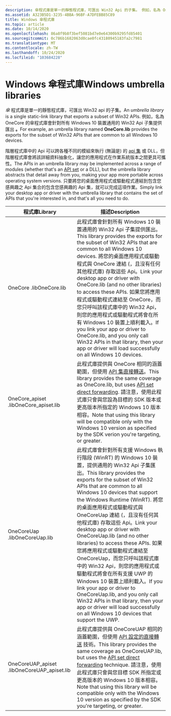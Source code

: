```yaml
---
description: 傘程式庫是單一的靜態程式庫，可匯出 Win32 Api 的子集。 例如，名為 OneCore 的傘程式庫會針對所有 Windows 10 裝置通用的 Win32 Api 子集提供匯出。
ms.assetid: A323B5D1-3235-4BBA-96BF-A7DFEBB85C89
title: Windows 傘程式庫
ms.topic: article
ms.date: 10/14/2020
ms.openlocfilehash: 86a8f9b8f3bef5081bd7e0e64300b9295fd85401
ms.sourcegitcommit: 0c786b1682063d0cae0fc43180945183fa2c7981
ms.translationtype: MT
ms.contentlocale: zh-TW
ms.lasthandoff: 10/24/2020
ms.locfileid: "103684228"
---
```

# <a name="windows-umbrella-libraries"></a><span data-ttu-id="f214e-104">Windows 傘程式庫</span><span class="sxs-lookup"><span data-stu-id="f214e-104">Windows umbrella libraries</span></span>

<span data-ttu-id="f214e-105">*傘* 程式庫是單一的靜態程式庫，可匯出 Win32 api 的子集。</span><span class="sxs-lookup"><span data-stu-id="f214e-105">An *umbrella library* is a single static-link library that exports a subset of Win32 APIs.</span></span> <span data-ttu-id="f214e-106">例如，名為 OneCore 的傘程式庫會針對所有 Windows 10 裝置通用的 Win32 Api 子集提供匯出 **。**</span><span class="sxs-lookup"><span data-stu-id="f214e-106">For example, an umbrella library named **OneCore.lib** provides the exports for the subset of Win32 APIs that are common to all Windows 10 devices.</span></span>

<span data-ttu-id="f214e-107">階層程式庫中的 Api 可以跨各種不同的模組來執行 (無論是) 的 [api 集](windows-apisets.md) 或 DLL，但階層程式庫會將該詳細資料抽象化，讓您的應用程式在作業系統版本之間更具可攜性。</span><span class="sxs-lookup"><span data-stu-id="f214e-107">The APIs in an umbrella library may be implemented across a range of modules (whether that's an [API set](windows-apisets.md) or a DLL), but the umbrella library abstracts that detail away from you, making your app more portable across operating system versions.</span></span> <span data-ttu-id="f214e-108">只要將您的桌面應用程式或驅動程式連結到包含您感興趣之 Api 集合的包含您感興趣的 Api 集，就可以完成這項作業。</span><span class="sxs-lookup"><span data-stu-id="f214e-108">Simply link your desktop app or driver with the umbrella library that contains the set of APIs that you're interested in, and that's all you need to do.</span></span> 

| <span data-ttu-id="f214e-109">程式庫</span><span class="sxs-lookup"><span data-stu-id="f214e-109">Library</span></span> | <span data-ttu-id="f214e-110">描述</span><span class="sxs-lookup"><span data-stu-id="f214e-110">Description</span></span> |
|------------------------|-------------------------|
| <span data-ttu-id="f214e-111">OneCore .lib</span><span class="sxs-lookup"><span data-stu-id="f214e-111">OneCore.lib</span></span> | <span data-ttu-id="f214e-112">此程式庫會針對所有 Windows 10 裝置通用的 Win32 Api 子集提供匯出。</span><span class="sxs-lookup"><span data-stu-id="f214e-112">This library provides the exports for the subset of Win32 APIs that are common to all Windows 10 devices.</span></span> <span data-ttu-id="f214e-113">將您的桌面應用程式或驅動程式與 OneCore 連結 (，且沒有任何其他程式庫) 存取這些 Api。</span><span class="sxs-lookup"><span data-stu-id="f214e-113">Link your desktop app or driver with OneCore.lib (and no other libraries) to access these APIs.</span></span> <span data-ttu-id="f214e-114">如果您將應用程式或驅動程式連結至 OneCore，而您只呼叫該程式庫中的 Win32 Api，則您的應用程式或驅動程式將會在所有 Windows 10 裝置上順利載入。</span><span class="sxs-lookup"><span data-stu-id="f214e-114">If you link your app or driver to OneCore.lib, and you only call Win32 APIs in that library, then your app or driver will load successfully on all Windows 10 devices.</span></span>         |
| <span data-ttu-id="f214e-115">OneCore_apiset .lib</span><span class="sxs-lookup"><span data-stu-id="f214e-115">OneCore_apiset.lib</span></span> | <span data-ttu-id="f214e-116">此程式庫提供與 OneCore 相同的涵蓋範圍，但使用 [API 集直接轉送](api-set-loader-operation.md#direct-forwarding)。</span><span class="sxs-lookup"><span data-stu-id="f214e-116">This library provides the same coverage as OneCore.lib, but uses [API set direct forwarding](api-set-loader-operation.md#direct-forwarding).</span></span> <span data-ttu-id="f214e-117">請注意，使用此程式庫只會與您設為目標的 SDK 版本或更高版本所指定的 Windows 10 版本相容。</span><span class="sxs-lookup"><span data-stu-id="f214e-117">Note that using this library will be compatible only with the Windows 10 version as specified by the SDK verion you're targeting, or greater.</span></span>  |
| <span data-ttu-id="f214e-118">OneCoreUap .lib</span><span class="sxs-lookup"><span data-stu-id="f214e-118">OneCoreUap.lib</span></span> | <span data-ttu-id="f214e-119">此程式庫會針對所有支援 Windows 執行階段 (WinRT) 的 Windows 10 裝置，提供通用的 Win32 Api 子集匯出。</span><span class="sxs-lookup"><span data-stu-id="f214e-119">This library provides the exports for the subset of Win32 APIs that are common to all Windows 10 devices that support the Windows Runtime (WinRT).</span></span> <span data-ttu-id="f214e-120">將您的桌面應用程式或驅動程式與 OneCoreUap 連結 (，且沒有任何其他程式庫) 存取這些 Api。</span><span class="sxs-lookup"><span data-stu-id="f214e-120">Link your desktop app or driver with OneCoreUap.lib (and no other libraries) to access these APIs.</span></span> <span data-ttu-id="f214e-121">如果您將應用程式或驅動程式連結至 OneCoreUap，而您只呼叫該程式庫中的 Win32 Api，則您的應用程式或驅動程式將會在所有支援 UWP 的 Windows 10 裝置上順利載入。</span><span class="sxs-lookup"><span data-stu-id="f214e-121">If you link your app or driver to OneCoreUap.lib, and you only call Win32 APIs in that library, then your app or driver will load successfully on all Windows 10 devices that support the UWP.</span></span> |
| <span data-ttu-id="f214e-122">OneCoreUAP_apiset .lib</span><span class="sxs-lookup"><span data-stu-id="f214e-122">OneCoreUAP_apiset.lib</span></span> | <span data-ttu-id="f214e-123">此程式庫提供與 OneCoreUAP 相同的涵蓋範圍，但使用 [API 設定的直接轉送](api-set-loader-operation.md#direct-forwarding) 技術。</span><span class="sxs-lookup"><span data-stu-id="f214e-123">This library provides the same coverage as OneCoreUAP.lib, but uses the [API set direct forwarding](api-set-loader-operation.md#direct-forwarding) technique.</span></span> <span data-ttu-id="f214e-124">請注意，使用此程式庫只會與您目標 SDK 所指定或更高版本的 Windows 10 版本相容。</span><span class="sxs-lookup"><span data-stu-id="f214e-124">Note that using this library will be compatible only with the Windows 10 version as specified by the SDK you're targeting, or greater.</span></span>  |
